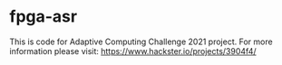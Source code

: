 # fpga-asr 
This is code for Adaptive Computing Challenge 2021 project. For more information please visit: https://www.hackster.io/projects/3904f4/
